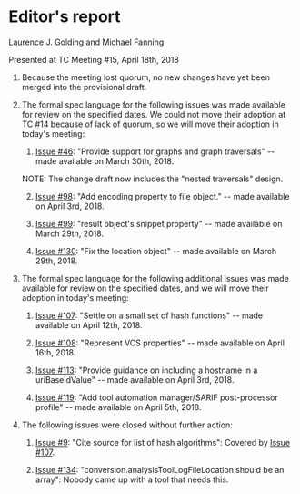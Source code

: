 # Editor's report

Laurence J. Golding and Michael Fanning

Presented at TC Meeting #15, April 18th, 2018

1. Because the meeting lost quorum, no new changes have yet been merged into the provisional draft.

2. The formal spec language for the following issues was made available for review on the specified dates. We could not move their adoption at TC #14 because of lack of quorum, so we will move their adoption in today's meeting:

    1. [Issue #46](https://github.com/oasis-tcs/sarif-spec/issues/46): "Provide support for graphs and graph traversals" -- made available on March 30th, 2018.

    NOTE: The change draft now includes the "nested traversals" design.

    2. [Issue #98](https://github.com/oasis-tcs/sarif-spec/issues/98): "Add encoding property to file object." -- made available on April 3rd, 2018.

    3. [Issue #99](https://github.com/oasis-tcs/sarif-spec/issues/99): "result object's snippet property" -- made available on March 29th, 2018.

    4. [Issue #130](https://github.com/oasis-tcs/sarif-spec/issues/130): "Fix the location object" -- made available on March 29th, 2018.

3. The formal spec language for the following additional issues was made available for review on the specified dates, and we will move their adoption in today's meeting:

    1. [Issue #107](https://github.com/oasis-tcs/sarif-spec/issues/107): "Settle on a small set of hash functions" -- made available on April 12th, 2018.

    1. [Issue #108](https://github.com/oasis-tcs/sarif-spec/issues/108): "Represent VCS properties" -- made available on April 16th, 2018. 

    1. [Issue #113](https://github.com/oasis-tcs/sarif-spec/issues/113): "Provide guidance on including a hostname in a uriBaseIdValue" -- made available on April 3rd, 2018.

    1. [Issue #119](https://github.com/oasis-tcs/sarif-spec/issues/119): "Add tool automation manager/SARIF post-processor profile" -- made available on April 5th, 2018.

4. The following issues were closed without further action:

    1. [Issue #9](https://github.com/oasis-tcs/sarif-spec/issues/9): "Cite source for list of hash algorithms": Covered by [Issue #107](https://github.com/oasis-tcs/sarif-spec/issues/107).

    1. [Issue #134](https://github.com/oasis-tcs/sarif-spec/issues/134): "conversion.analysisToolLogFileLocation should be an array": Nobody came up with a tool that needs this.
